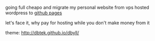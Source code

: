 going full cheapo and migrate my personal website from vps hosted wordpress to [github pages](https://pages.github.com/)

let's face it, why pay for hosting while you don't make money from it

theme: http://dbtek.github.io/dbyll/
